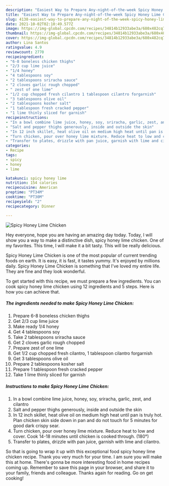 ```yaml
---
description: "Easiest Way to Prepare Any-night-of-the-week Spicy Honey Lime Chicken"
title: "Easiest Way to Prepare Any-night-of-the-week Spicy Honey Lime Chicken"
slug: 4138-easiest-way-to-prepare-any-night-of-the-week-spicy-honey-lime-chicken
date: 2021-10-02T02:10:49.577Z
image: https://img-global.cpcdn.com/recipes/34814b12933abe3a/680x482cq70/spicy-honey-lime-chicken-recipe-main-photo.jpg
thumbnail: https://img-global.cpcdn.com/recipes/34814b12933abe3a/680x482cq70/spicy-honey-lime-chicken-recipe-main-photo.jpg
cover: https://img-global.cpcdn.com/recipes/34814b12933abe3a/680x482cq70/spicy-honey-lime-chicken-recipe-main-photo.jpg
author: Lina Santos
ratingvalue: 4.9
reviewcount: 2770
recipeingredient:
- "6-8 boneless chicken thighs"
- "2/3 cup lime juice"
- "1/4 honey"
- "4 tablespoons soy"
- "2 tablespoons sriracha sauce"
- "2 cloves garlic rough chopped"
- " zest of one lime"
- "1/2 cup chopped fresh cilantro 1 tablespoon cilantro forgarnish"
- "3 tablespoons olive oil"
- "2 tablespoons kosher salt"
- "1 tablespoon fresh cracked pepper"
- "1 lime thinly sliced for garnish"
recipeinstructions:
- "In a bowl combine lime juice, honey, soy, sriracha, garlic, zest, and cilantro"
- "Salt and pepper thighs generously, inside and outside the skin"
- "In 12 inch skillet, heat olive oil on medium high heat until pan is truly hot. Plan chicken skin side down in pan and do not touch for 5 minutes for good dark crispy sear."
- "Turn chicken, pour over honey lime mixture. Reduce heat to low and cover. Cook 14-18 minutes until chicken is cooked through. (180°)"
- "Transfer to plates, drizzle with pan juice, garnish with lime and cilantro."
categories:
- Recipe
tags:
- spicy
- honey
- lime

katakunci: spicy honey lime 
nutrition: 154 calories
recipecuisine: American
preptime: "PT34M"
cooktime: "PT30M"
recipeyield: "2"
recipecategory: Dinner

---
```



![Spicy Honey Lime Chicken](https://img-global.cpcdn.com/recipes/34814b12933abe3a/680x482cq70/spicy-honey-lime-chicken-recipe-main-photo.jpg)

Hey everyone, hope you are having an amazing day today. Today, I will show you a way to make a distinctive dish, spicy honey lime chicken. One of my favorites. This time, I will make it a bit tasty. This will be really delicious.



Spicy Honey Lime Chicken is one of the most popular of current trending foods on earth. It is easy, it is fast, it tastes yummy. It's enjoyed by millions daily. Spicy Honey Lime Chicken is something that I've loved my entire life. They are fine and they look wonderful.


To get started with this recipe, we must prepare a few ingredients. You can cook spicy honey lime chicken using 12 ingredients and 5 steps. Here is how you can achieve that.

<!--inarticleads1-->

##### The ingredients needed to make Spicy Honey Lime Chicken:

1. Prepare 6-8 boneless chicken thighs
1. Get 2/3 cup lime juice
1. Make ready 1/4 honey
1. Get 4 tablespoons soy
1. Take 2 tablespoons sriracha sauce
1. Get 2 cloves garlic rough chopped
1. Prepare  zest of one lime
1. Get 1/2 cup chopped fresh cilantro, 1 tablespoon cilantro forgarnish
1. Get 3 tablespoons olive oil
1. Prepare 2 tablespoons kosher salt
1. Prepare 1 tablespoon fresh cracked pepper
1. Take 1 lime thinly sliced for garnish




<!--inarticleads2-->

##### Instructions to make Spicy Honey Lime Chicken:

1. In a bowl combine lime juice, honey, soy, sriracha, garlic, zest, and cilantro
1. Salt and pepper thighs generously, inside and outside the skin
1. In 12 inch skillet, heat olive oil on medium high heat until pan is truly hot. Plan chicken skin side down in pan and do not touch for 5 minutes for good dark crispy sear.
1. Turn chicken, pour over honey lime mixture. Reduce heat to low and cover. Cook 14-18 minutes until chicken is cooked through. (180°)
1. Transfer to plates, drizzle with pan juice, garnish with lime and cilantro.




So that is going to wrap it up with this exceptional food spicy honey lime chicken recipe. Thank you very much for your time. I am sure you will make this at home. There's gonna be more interesting food in home recipes coming up. Remember to save this page in your browser, and share it to your family, friends and colleague. Thanks again for reading. Go on get cooking!
